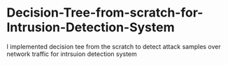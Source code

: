 # Decision-Tree-from-scratch-for-Intrusion-Detection-System

I implemented decision tee from the scratch to detect attack samples over network traffic for intrsuion detection system
